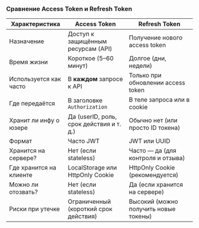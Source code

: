 ###  Сравнение Access Token и Refresh Token

| Характеристика             | Access Token                            | Refresh Token                              |
|---------------------------|------------------------------------------|--------------------------------------------|
|  Назначение              | Доступ к защищённым ресурсам (API)       | Получение нового access token              |
|  Время жизни             | Короткое (5–60 минут)                    | Долгое (дни, недели)                       |
|  Используется как часто | В **каждом** запросе к API               | Только при обновлении access token         |
|  Где передаётся         | В заголовке `Authorization`             | В теле запроса или в cookie                |
|  Хранит ли инфу о юзере | Да (userID, роль, срок действия и т. д.) | Обычно нет (или просто ID токена)          |
|  Формат                 | Часто JWT                                | JWT или UUID                               |
|  Хранится на сервере?   | Нет (если stateless)                     | Часто — да (для контроля и отзыва)         |
|  Где хранится на клиенте| LocalStorage или HttpOnly Cookie         | HttpOnly Cookie (рекомендуется)            |
|  Можно ли отозвать?     | Нет (если stateless)                     | Да (если хранится на сервере)              |
|  Риски при утечке       | Ограниченный (короткий срок действия)    | Высокий (можно получить новые токены)      |
